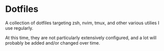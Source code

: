 # Dotfiles

A collection of dotfiles targeting zsh, nvim, tmux, and other various utilies I use regularly. 

At this time, they are not particularly extensively configured, and a lot will probably be added and/or changed over time. 
